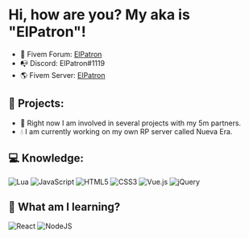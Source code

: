 # Hi, how are you? My aka is "ElPatron"!

- 🧿 Fivem Forum: <a href="https://forum.cfx.re/u/elpatrondev/">ElPatron</a>
- 📭 Discord: ElPatron#1119
- 🌎 Fivem Server: <a href="https://servers.fivem.net/servers/detail/ydelrj">ElPatron</a>

## 🔐 Projects:

- 📍 Right now I am involved in several projects with my 5m partners.
- 💧 I am currently working on my own RP server called Nueva Era.



## 💻 Knowledge:

![Lua](https://img.shields.io/badge/lua-%232C2D72.svg?style=for-the-badge&logo=lua&logoColor=white) 
![JavaScript](https://img.shields.io/badge/javascript-%23323330.svg?style=for-the-badge&logo=javascript&logoColor=%23F7DF1E) 
![HTML5](https://img.shields.io/badge/html5-%23E34F26.svg?style=for-the-badge&logo=html5&logoColor=white)
![CSS3](https://img.shields.io/badge/css3-%231572B6.svg?style=for-the-badge&logo=css3&logoColor=white)
![Vue.js](https://img.shields.io/badge/vuejs-%2335495e.svg?style=for-the-badge&logo=vuedotjs&logoColor=%234FC08D)
![jQuery](https://img.shields.io/badge/jquery-%230769AD.svg?style=for-the-badge&logo=jquery&logoColor=white)

## 🎈 What am I learning? 
![React](https://img.shields.io/badge/react-%2320232a.svg?style=for-the-badge&logo=react&logoColor=%2361DAFB)
![NodeJS](https://img.shields.io/badge/node.js-6DA55F?style=for-the-badge&logo=node.js&logoColor=white)
